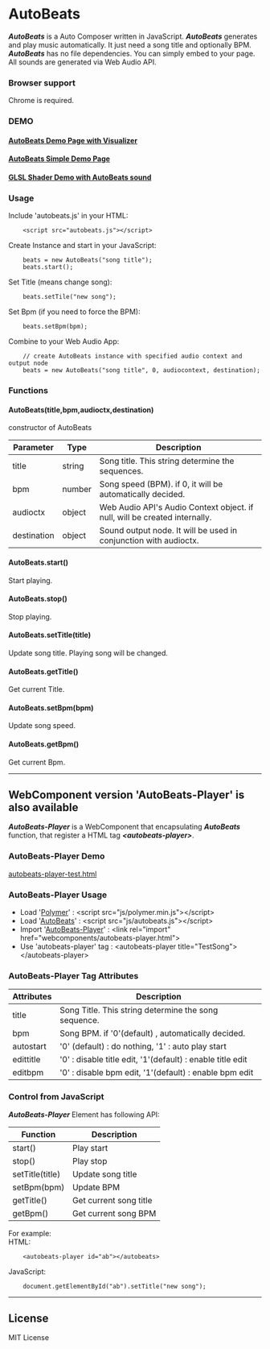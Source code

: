 AutoBeats
=========

***AutoBeats*** is a Auto Composer written in JavaScript.
***AutoBeats*** generates and play music automatically. It just need a song title and optionally BPM.
***AutoBeats*** has no file dependencies. You can simply embed to your page. All sounds are generated via Web Audio API.

### Browser support
Chrome is required.

### DEMO
#### [AutoBeats Demo Page with Visualizer](http://g200kg.github.com/AutoBeats/)
#### [AutoBeats Simple Demo Page](http://g200kg.github.com/AutoBeats/simple.html)
#### [GLSL Shader Demo with AutoBeats sound](http://g200kg.github.com/AutoBeats/planets.html)

### Usage
Include 'autobeats.js' in your HTML:

```
	<script src="autobeats.js"></script>
```

Create Instance and start in your JavaScript:

```
	beats = new AutoBeats("song title");
	beats.start();
```

Set Title (means change song):

```
	beats.setTile("new song");
```

Set Bpm (if you need to force the BPM):

```
	beats.setBpm(bpm);
```

Combine to your Web Audio App:

```
	// create AutoBeats instance with specified audio context and output node
	beats = new AutoBeats("song title", 0, audiocontext, destination);
```

### Functions

#### AutoBeats(title,bpm,audioctx,destination)  
 constructor of AutoBeats  

Parameter|Type|Description
---|---|---
title|string|Song title. This string determine the sequences.
bpm|number|Song speed (BPM). if 0, it will be automatically decided.
audioctx|object|Web Audio API's Audio Context object. if null, will be created internally.
destination|object|Sound output node. It will be used in conjunction with audioctx.

#### AutoBeats.start()  
 Start playing.

#### AutoBeats.stop()  
 Stop playing.

#### AutoBeats.setTitle(title)  
 Update song title. Playing song will be changed.  

#### AutoBeats.getTitle()  
 Get current Title.

#### AutoBeats.setBpm(bpm)  
 Update song speed.

#### AutoBeats.getBpm()  
 Get current Bpm.

---
## WebComponent version 'AutoBeats-Player' is also available

***AutoBeats-Player*** is a WebComponent that encapsulating ***AutoBeats*** function,
that register a HTML tag ***&lt;autobeats-player&gt;***.

### AutoBeats-Player Demo
[autobeats-player-test.html](http://g200kg.github.com/AutoBeats/autobeats-player-test.html)


### AutoBeats-Player Usage

* Load '[Polymer](js/polymer.min.js)' : &lt;script src="js/polymer.min.js"&gt;&lt;/script&gt;
* Load '[AutoBeats](js/autobeats.js)' : &lt;script src="js/autobeats.js"&gt;&lt;/script&gt;
* Import '[AutoBeats-Player](webcomponents/autobeats-player.html)' : &lt;link rel="import" href="webcomponents/autobeats-player.html"&gt;
* Use 'autobeats-player' tag : &lt;autobeats-player title="TestSong"&gt;&lt;/autobeats-player&gt;

### AutoBeats-Player Tag Attributes
Attributes	| Description
---			|---
title		| Song Title. This string determine the song sequence.
bpm			| Song BPM. if '0'(default) , automatically decided.
autostart	| '0' (default) : do nothing, '1' : auto play start</td></tr>
edittitle	| '0' : disable title edit, '1'(default) : enable title edit</td></tr>
editbpm		| '0' : disable bpm edit, '1'(default) : enable bpm edit</td></tr>

### Control from JavaScript
***AutoBeats-Player*** Element has following API:  

Function		| Description
---				|---
start()			| Play start
stop()			| Play stop
setTitle(title)	| Update song title
setBpm(bpm)		| Update BPM
getTitle()		| Get current song title
getBpm()		| Get current song BPM

For example:  
HTML:  
```
	<autobeats-player id="ab"></autobeats>
```
JavaScript:  
```
	document.getElementById("ab").setTitle("new song");
```

---
## License
 MIT License
